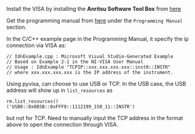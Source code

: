 Install the VISA by installing the **Anritsu Software Tool Box** from [here](https://www.anritsu.com/en-us/test-measurement/support/downloads?model=MST)

Get the programming manual from [here](https://www.anritsu.com/en-us/test-measurement/support/downloads?model=MS2721B) under the `Programming Manual` section.

In the C/C++ example page in the Programming Manual, it specify the ip connection via VISA as:
```
// IdnExample.cpp : Microsoft Visual Studio-Generated Example
// Based on Example 2-1 in the NI-VISA User Manual
// Usage : IdnExample "TCPIP::xxx.xxx.xxx.xxx::inst0::INSTR"
// where xxx.xxx.xxx.xxx is the IP address of the instrument.
```

Using pyvisa, can choose to use USB or TCP. In the USB case, the USB address will show up in `list_resources` as 
```
rm.list_resources()
('USB0::0x0B5B::0xFFF9::1112199_150_11::INSTR')
```
but not for TCP. Need to manually input the TCP address in the format above to open the connection through VISA.